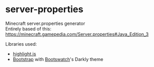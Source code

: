 # server-properties
Minecraft server.properties generator  
Entirely based of this: https://minecraft.gamepedia.com/Server.properties#Java_Edition_3

Libraries used:  
+ [highlight.js](https://highlightjs.org/)
+ [Bootstrap](https://getbootstrap.com/) with [Bootswatch](https://bootswatch.com)'s Darkly theme
